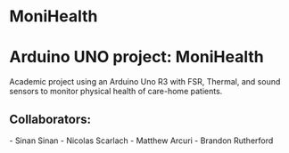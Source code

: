 # MoniHealth
<h1>Arduino UNO project: MoniHealth</h1>
Academic project using an Arduino Uno R3 with FSR, Thermal, and sound sensors to monitor physical health of care-home patients.

<h2>Collaborators:</h2>
- Sinan Sinan
- Nicolas Scarlach
- Matthew Arcuri
- Brandon Rutherford
